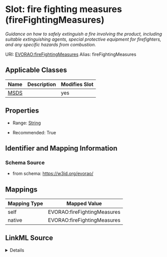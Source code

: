

# Slot: fire fighting measures (fireFightingMeasures) 


_Guidance on how to safely extinguish a fire involving the product, including suitable extinguishing agents, special protective equipment for firefighters, and any specific hazards from combustion._





URI: [EVORAO:fireFightingMeasures](https://w3id.org/evorao/fireFightingMeasures)
Alias: fireFightingMeasures

<!-- no inheritance hierarchy -->





## Applicable Classes

| Name | Description | Modifies Slot |
| --- | --- | --- |
| [MSDS](MSDS.md) |  |  yes  |







## Properties

* Range: [String](String.md)

* Recommended: True





## Identifier and Mapping Information







### Schema Source


* from schema: https://w3id.org/evorao/




## Mappings

| Mapping Type | Mapped Value |
| ---  | ---  |
| self | EVORAO:fireFightingMeasures |
| native | EVORAO:fireFightingMeasures |




## LinkML Source

<details>
```yaml
name: fireFightingMeasures
description: Guidance on how to safely extinguish a fire involving the product, including
  suitable extinguishing agents, special protective equipment for firefighters, and
  any specific hazards from combustion.
title: fire fighting measures
from_schema: https://w3id.org/evorao/
rank: 1000
alias: fireFightingMeasures
domain_of:
- MSDS
range: string
required: false
recommended: true
multivalued: false

```
</details>